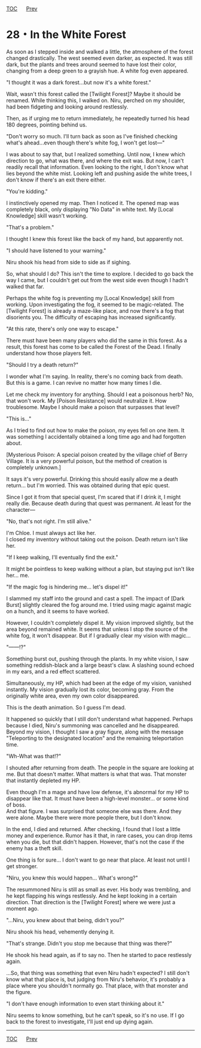 [TOC](../readme.md)&nbsp;&nbsp;&nbsp;&nbsp;&nbsp;&nbsp;[Prev](Section0027.md)&nbsp;&nbsp;&nbsp;&nbsp;&nbsp;&nbsp;



# 28・In the White Forest

As soon as I stepped inside and walked a little, the atmosphere of the
forest changed drastically. The west seemed even darker, as expected. It
was still dark, but the plants and trees around seemed to have lost
their color, changing from a deep green to a grayish hue. A white fog
even appeared.  
  
"I thought it was a dark forest...but now it's a white forest."  
  
Wait, wasn't this forest called the \[Twilight Forest\]? Maybe it should
be renamed. While thinking this, I walked on. Niru, perched on my
shoulder, had been fidgeting and looking around restlessly.  
  
Then, as if urging me to return immediately, he repeatedly turned his
head 180 degrees, pointing behind us.  
  
"Don't worry so much. I'll turn back as soon as I've finished checking
what's ahead...even though there's white fog, I won't get lost—"  
  
I was about to say that, but I realized something. Until now, I knew
which direction to go, what was there, and where the exit was. But now,
I can't readily recall that information. Even looking to the right, I
don't know what lies beyond the white mist. Looking left and pushing
aside the white trees, I don't know if there's an exit there either.  
  
"You're kidding."  
  
I instinctively opened my map. Then I noticed it. The opened map was
completely black, only displaying "No Data" in white text. My \[Local
Knowledge\] skill wasn't working.  
  
"That's a problem."  
  
I thought I knew this forest like the back of my hand, but apparently
not.  
  
"I should have listened to your warning."  
  
Niru shook his head from side to side as if sighing.  
  
So, what should I do? This isn't the time to explore. I decided to go
back the way I came, but I couldn't get out from the west side even
though I hadn't walked that far.  
  
Perhaps the white fog is preventing my \[Local Knowledge\] skill from
working. Upon investigating the fog, it seemed to be magic-related. The
\[Twilight Forest\] is already a maze-like place, and now there's a fog
that disorients you. The difficulty of escaping has increased
significantly.  
  
"At this rate, there's only one way to escape."  
  
There must have been many players who did the same in this forest. As a
result, this forest has come to be called the Forest of the Dead. I
finally understand how those players felt.  
  
"Should I try a death return?"  
  
I wonder what I'm saying. In reality, there's no coming back from
death.  
But this is a game. I can revive no matter how many times I die.  
  
Let me check my inventory for anything. Should I eat a poisonous herb?
No, that won't work. My \[Poison Resistance\] would neutralize it. How
troublesome. Maybe I should make a poison that surpasses that level?  
  
"This is…"  
  
As I tried to find out how to make the poison, my eyes fell on one item.
It was something I accidentally obtained a long time ago and had
forgotten about.  
  
\[Mysterious Poison: A special poison created by the village chief of
Berry Village. It is a very powerful poison, but the method of creation
is completely unknown.\]  
  
It says it's very powerful. Drinking this should easily allow me a death
return… but I'm worried. This was obtained during that epic quest.  
  
Since I got it from that special quest, I'm scared that if I drink it, I
might really die. Because death during that quest was permanent. At
least for the character—  
  
"No, that's not right. I'm still alive."  
  
I'm Chloe. I must always act like her.  
I closed my inventory without taking out the poison. Death return isn't
like her.  
  
"If I keep walking, I'll eventually find the exit."  
  
It might be pointless to keep walking without a plan, but staying put
isn't like her… me.  
  
"If the magic fog is hindering me… let's dispel it!"  
  
I slammed my staff into the ground and cast a spell. The impact of
\[Dark Burst\] slightly cleared the fog around me. I tried using magic
against magic on a hunch, and it seems to have worked.  
  
However, I couldn't completely dispel it. My vision improved slightly,
but the area beyond remained white. It seems that unless I stop the
source of the white fog, it won't disappear. But if I gradually clear my
vision with magic…  
  
"——!?"  
  
Something burst out, pushing through the plants. In my white vision, I
saw something reddish-black and a large beast's claw. A slashing sound
echoed in my ears, and a red effect scattered.  
  
Simultaneously, my HP, which had been at the edge of my vision, vanished
instantly. My vision gradually lost its color, becoming gray. From the
originally white area, even my own color disappeared.  
  
This is the death animation. So I guess I'm dead.  
  
It happened so quickly that I still don't understand what happened.
Perhaps because I died, Niru's summoning was cancelled and he
disappeared.  
Beyond my vision, I thought I saw a gray figure, along with the message
"Teleporting to the designated location" and the remaining teleportation
time.  
  
  
"Wh-What was that!?"  
  
I shouted after returning from death. The people in the square are
looking at me. But that doesn't matter. What matters is what that was.
That monster that instantly depleted my HP.  
  
Even though I'm a mage and have low defense, it's abnormal for my HP to
disappear like that. It must have been a high-level monster… or some
kind of boss.  
And that figure. I was surprised that someone else was there. And they
were alone. Maybe there were more people there, but I don't know.  
  
In the end, I died and returned. After checking, I found that I lost a
little money and experience. Rumor has it that, in rare cases, you can
drop items when you die, but that didn't happen. However, that's not the
case if the enemy has a theft skill.  
  
One thing is for sure… I don't want to go near that place. At least not
until I get stronger.  
  
"Niru, you knew this would happen… What's wrong?"  
  
The resummoned Niru is still as small as ever. His body was trembling,
and he kept flapping his wings restlessly. And he kept looking in a
certain direction. That direction is the \[Twilight Forest\] where we
were just a moment ago.  
  
"…Niru, you knew about that being, didn't you?"  
  
Niru shook his head, vehemently denying it.  
  
"That's strange. Didn't you stop me because that thing was there?"  
  
He shook his head again, as if to say no. Then he started to pace
restlessly again.  
  
…So, that thing was something that even Niru hadn't expected? I still
don't know what that place is, but judging from Niru's behavior, it's
probably a place where you shouldn't normally go. That place, with that
monster and the figure.  
  
"I don't have enough information to even start thinking about it."  
  
Niru seems to know something, but he can't speak, so it's no use. If I
go back to the forest to investigate, I'll just end up dying again.  
  
  
  


---
[TOC](../readme.md)&nbsp;&nbsp;&nbsp;&nbsp;&nbsp;&nbsp;[Prev](Section0027.md)&nbsp;&nbsp;&nbsp;&nbsp;&nbsp;&nbsp;

